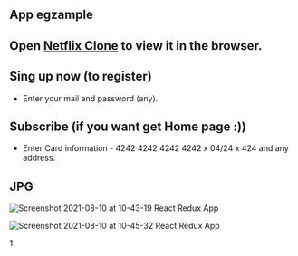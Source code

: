 ## App egzample

## Open [Netflix Clone](https://new-netflix-clone-1b0f7.firebaseapp.com/) to view it in the browser.

## Sing up now (to register)

* Enter your mail and password (any).


## Subscribe (if you want get Home page :))

* Enter Card information - 4242 4242 4242 4242 x 04/24 x 424 and any address.


## JPG

![Screenshot 2021-08-10 at 10-43-19 React Redux App](https://user-images.githubusercontent.com/79200136/128828611-1980dc09-7506-4be6-b06c-38b72cf6604f.png)

![Screenshot 2021-08-10 at 10-45-32 React Redux App](https://user-images.githubusercontent.com/79200136/128828712-5c746e5f-7138-4438-980e-502ecfb68ec0.png)

1








